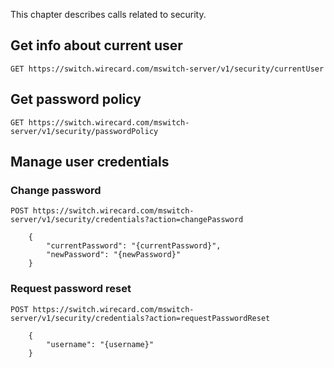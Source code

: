 This chapter describes calls related to security.

## Get info about current user
    
    GET https://switch.wirecard.com/mswitch-server/v1/security/currentUser

## Get password policy
    
    GET https://switch.wirecard.com/mswitch-server/v1/security/passwordPolicy
        
## Manage user credentials

### Change password

    POST https://switch.wirecard.com/mswitch-server/v1/security/credentials?action=changePassword
    
        {
            "currentPassword": "{currentPassword}",
            "newPassword": "{newPassword}"
        }
        
### Request password reset

    POST https://switch.wirecard.com/mswitch-server/v1/security/credentials?action=requestPasswordReset
    
        {
            "username": "{username}"
        }